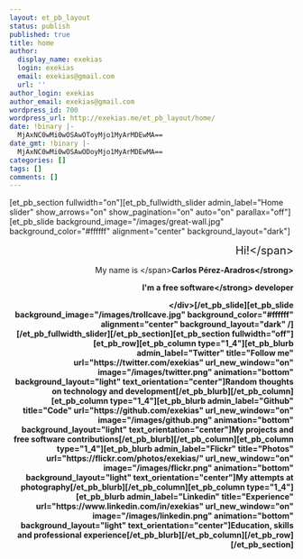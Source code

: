 ```yaml
---
layout: et_pb_layout
status: publish
published: true
title: home
author:
  display_name: exekias
  login: exekias
  email: exekias@gmail.com
  url: ''
author_login: exekias
author_email: exekias@gmail.com
wordpress_id: 700
wordpress_url: http://exekias.me/et_pb_layout/home/
date: !binary |-
  MjAxNC0wMi0wOSAwOToyMjo1MyArMDEwMA==
date_gmt: !binary |-
  MjAxNC0wMi0wOSAwODoyMjo1MyArMDEwMA==
categories: []
tags: []
comments: []
---
```

<p>[et_pb_section fullwidth="on"][et_pb_fullwidth_slider admin_label="Home slider" show_arrows="on" show_pagination="on" auto="on" parallax="off"][et_pb_slide background_image="&#47;images&#47;great-wall.jpg" background_color="#ffffff" alignment="center" background_layout="dark"]
<div style="text-align: right;">
<p><span style="font-size: 140%;">Hi!<&#47;span></p>
<p><span>My name is <&#47;span><strong>Carlos P&eacute;rez-Aradros<&#47;strong></p>
<p>I'm a <strong>free software<&#47;strong> developer</p>
<p><&#47;div>[&#47;et_pb_slide][et_pb_slide background_image="&#47;images&#47;trollcave.jpg" background_color="#ffffff" alignment="center" background_layout="dark" &#47;][&#47;et_pb_fullwidth_slider][&#47;et_pb_section][et_pb_section fullwidth="off"][et_pb_row][et_pb_column type="1_4"][et_pb_blurb admin_label="Twitter" title="Follow me" url="https:&#47;&#47;twitter.com&#47;exekias" url_new_window="on" image="&#47;images&#47;twitter.png" animation="bottom" background_layout="light" text_orientation="center"]Random thoughts on technology and development[&#47;et_pb_blurb][&#47;et_pb_column][et_pb_column type="1_4"][et_pb_blurb admin_label="Github" title="Code" url="https:&#47;&#47;github.com&#47;exekias" url_new_window="on" image="&#47;images&#47;github.png" animation="bottom" background_layout="light" text_orientation="center"]My projects and free software contributions[&#47;et_pb_blurb][&#47;et_pb_column][et_pb_column type="1_4"][et_pb_blurb admin_label="Flickr" title="Photos" url="https:&#47;&#47;flickr.com&#47;photos&#47;exekias&#47;" url_new_window="on" image="&#47;images&#47;flickr.png" animation="bottom" background_layout="light" text_orientation="center"]My attempts at photography[&#47;et_pb_blurb][&#47;et_pb_column][et_pb_column type="1_4"][et_pb_blurb admin_label="Linkedin" title="Experience" url="https:&#47;&#47;www.linkedin.com&#47;in&#47;exekias" url_new_window="on" image="&#47;images&#47;linkedin.png" animation="bottom" background_layout="light" text_orientation="center"]Education, skills and professional experience[&#47;et_pb_blurb][&#47;et_pb_column][&#47;et_pb_row][&#47;et_pb_section]</p>

